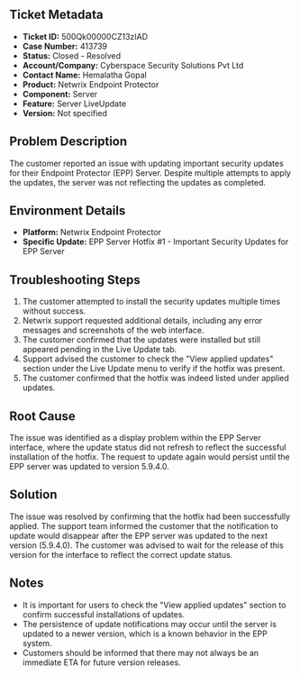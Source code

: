 ## Ticket Metadata
- **Ticket ID:** 500Qk00000CZ13zIAD
- **Case Number:** 413739
- **Status:** Closed - Resolved
- **Account/Company:** Cyberspace Security Solutions Pvt Ltd
- **Contact Name:** Hemalatha Gopal
- **Product:** Netwrix Endpoint Protector
- **Component:** Server
- **Feature:** Server LiveUpdate
- **Version:** Not specified

## Problem Description
The customer reported an issue with updating important security updates for their Endpoint Protector (EPP) Server. Despite multiple attempts to apply the updates, the server was not reflecting the updates as completed.

## Environment Details
- **Platform:** Netwrix Endpoint Protector
- **Specific Update:** EPP Server Hotfix #1 - Important Security Updates for EPP Server

## Troubleshooting Steps
1. The customer attempted to install the security updates multiple times without success.
2. Netwrix support requested additional details, including any error messages and screenshots of the web interface.
3. The customer confirmed that the updates were installed but still appeared pending in the Live Update tab.
4. Support advised the customer to check the "View applied updates" section under the Live Update menu to verify if the hotfix was present.
5. The customer confirmed that the hotfix was indeed listed under applied updates.

## Root Cause
The issue was identified as a display problem within the EPP Server interface, where the update status did not refresh to reflect the successful installation of the hotfix. The request to update again would persist until the EPP server was updated to version 5.9.4.0.

## Solution
The issue was resolved by confirming that the hotfix had been successfully applied. The support team informed the customer that the notification to update would disappear after the EPP server was updated to the next version (5.9.4.0). The customer was advised to wait for the release of this version for the interface to reflect the correct update status.

## Notes
- It is important for users to check the "View applied updates" section to confirm successful installations of updates.
- The persistence of update notifications may occur until the server is updated to a newer version, which is a known behavior in the EPP system.
- Customers should be informed that there may not always be an immediate ETA for future version releases.